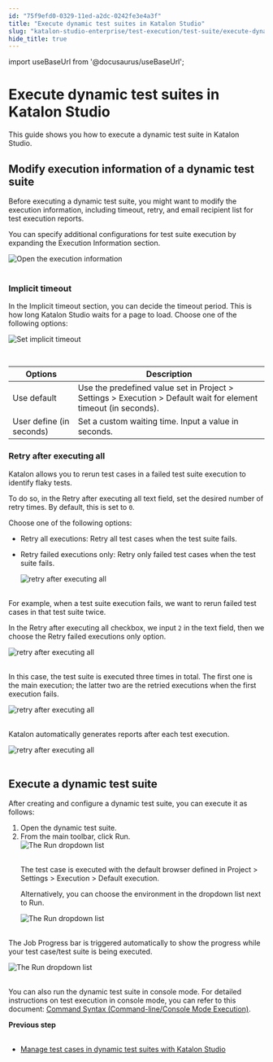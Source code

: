 ```yaml
---
id: "75f9efd0-0329-11ed-a2dc-0242fe3e4a3f"
title: "Execute dynamic test suites in Katalon Studio"
slug: "katalon-studio-enterprise/test-execution/test-suite/execute-dynamic-test-suites-in-katalon-studio"
hide_title: true
---
```

import useBaseUrl from '@docusaurus/useBaseUrl';


# <a id="concept-3696" class="anchor_top_offset"/><a id="ariaid-title1" class="anchor_top_offset"/>Execute dynamic test suites in <span xmlns="http://www.w3.org/1999/xhtml" className="ph">Katalon Studio</span> 

<p xmlns="http://www.w3.org/1999/xhtml" className="p">This guide shows you how to execute a dynamic test suite in <span className="ph">Katalon Studio</span>.</p> 

## <a id="id_5" class="anchor_top_offset"/>Modify execution information of a dynamic test suite

<p xmlns="http://www.w3.org/1999/xhtml" className="shortdesc">Before executing a dynamic test suite, you might want to modify the execution information, including timeout, retry, and email recipient list for test execution reports.</p> 
<p xmlns="http://www.w3.org/1999/xhtml" className="p">You can specify additional configurations for test suite execution by expanding the <span className="ph uicontrol">Execution Information</span> section.</p> 
<p xmlns="http://www.w3.org/1999/xhtml" className="p"><img className="image" src={useBaseUrl("https://github.com/katalon-studio/docs-images/raw/master/katalon-studio/docs/dynamic-test-suite-ks/KS-DYNAMIC-Open-execute-information.png")} width={350} alt="Open the execution information" /><br /><br /></p> 

### Implicit timeout

<p xmlns="http://www.w3.org/1999/xhtml" className="p">In the <span className="ph uicontrol">Implicit timeout</span> section, you can decide the timeout period. This is how long <span className="ph">Katalon Studio</span> waits for a page to load. Choose one of the following options:</p> 
<p xmlns="http://www.w3.org/1999/xhtml" className="p"><img className="image" src={useBaseUrl("https://github.com/katalon-studio/docs-images/raw/master/katalon-studio/docs/dynamic-test-suite-ks/KS-DYNAMIC-Implicit-timeout.png")} width={500} alt="Set implicit timeout" /><br /><br /></p> 
<table xmlns="http://www.w3.org/1999/xhtml" className="table"><caption /><colgroup><col /><col /></colgroup><thead className="thead"><tr className><th className="entry anchor_top_offset" id="id_5__entry__1">Options</th><th className="entry anchor_top_offset" id="id_5__entry__2">Description</th></tr></thead><tbody className="tbody"><tr className><td className="entry" headers="id_5__entry__1 id_5__entry__2 ">Use default</td><td className="entry" headers="id_5__entry__1 id_5__entry__2 ">Use the predefined value set in <span className="ph uicontrol">Project</span> &gt; <span className="ph uicontrol">Settings</span> &gt; <span className="ph uicontrol">Execution</span> &gt; <span className="ph uicontrol">Default wait for element timeout (in seconds)</span>.</td></tr><tr className><td className="entry" headers="id_5__entry__1 id_5__entry__2 ">User define (in seconds)</td><td className="entry" headers="id_5__entry__1 id_5__entry__2 ">Set a custom waiting time. Input a value in seconds.</td></tr></tbody></table> 

### Retry after executing all

<p xmlns="http://www.w3.org/1999/xhtml" className="p">Katalon allows you to rerun test cases in a failed test suite execution to identify flaky tests.</p> 
<p xmlns="http://www.w3.org/1999/xhtml" className="p">To do so, in the <span className="ph uicontrol">Retry after executing all</span> text field, set the desired number of retry times. By default, this is set to <code className="ph codeph">0</code>.</p> 
<p xmlns="http://www.w3.org/1999/xhtml" className="p">Choose one of the following options:</p> 
<ul xmlns="http://www.w3.org/1999/xhtml" className="ul"><li className="li"> <span className="ph uicontrol">Retry all executions</span>: Retry all test cases when the test suite fails.</li><li className="li"><p className="p"> <span className="ph uicontrol">Retry failed executions only</span>: Retry only failed test cases when the test suite fails.</p><p className="p"><img className="image" src={useBaseUrl("https://github.com/katalon-studio/docs-images/raw/master/katalon-studio/docs/dynamic-test-suite-ks/KS-DYNAMIC-Retry-options.png")} width={400} alt="retry after executing all" /><br /><br /></p></li></ul> 
<p xmlns="http://www.w3.org/1999/xhtml" className="p">For example, when a test suite execution fails, we want to rerun failed test cases in that test suite twice.</p> 
<p xmlns="http://www.w3.org/1999/xhtml" className="p">In the <span className="ph uicontrol">Retry after executing all</span> checkbox, we input <code className="ph codeph">2</code> in the text field, then we choose the <span className="ph uicontrol">Retry failed executions only</span> option.</p> 
<p xmlns="http://www.w3.org/1999/xhtml" className="p"><img className="image" src={useBaseUrl("https://github.com/katalon-studio/docs-images/raw/master/katalon-studio/docs/dynamic-test-suite-ks/KS-DYNAMIC-Set-up-retry-2-times.png")} width={400} alt="retry after executing all" /><br /><br /></p> 
<p xmlns="http://www.w3.org/1999/xhtml" className="p">In this case, the test suite is executed three times in total. The first one is the main execution; the latter two are the retried executions when the first execution fails.</p> 
<p xmlns="http://www.w3.org/1999/xhtml" className="p"><img className="image" src={useBaseUrl("https://github.com/katalon-studio/docs-images/raw/master/katalon-studio/docs/dynamic-test-suite-ks/KS-DYNAMIC-Retry-2-times.png")} alt="retry after executing all" /><br /><br /></p> 
<p xmlns="http://www.w3.org/1999/xhtml" className="p">Katalon automatically generates reports after each test execution.</p> 
<p xmlns="http://www.w3.org/1999/xhtml" className="p"><img className="image" src={useBaseUrl("https://github.com/katalon-studio/docs-images/raw/master/katalon-studio/docs/dynamic-test-suite-ks/KS-DYNAMIC-Reports-retry-2-times.png")} width={500} alt="retry after executing all" /><br /><br /></p> 

## <a id="task-7923" class="anchor_top_offset"/>Execute a dynamic test suite

<section xmlns="http://www.w3.org/1999/xhtml" className="section context">After creating and configure a dynamic test suite, you can execute it as follows:</section> 
<ol xmlns="http://www.w3.org/1999/xhtml" className="ol steps"><li className="li step stepexpand"><span className="ph cmd">Open the dynamic test suite.</span></li><li className="li step stepexpand"><span className="ph cmd">From the main toolbar, click <span className="ph uicontrol">Run</span>. </span><div className="itemgroup stepxmp"><img className="image" src={useBaseUrl("https://github.com/katalon-studio/docs-images/raw/master/katalon-studio/docs/dynamic-test-suite-ks/KS-DYNAMIC-Click-run.png")} width={300} alt="The Run dropdown list" /><br /><br />       <p className="p">The test case is executed with the default browser defined in <span className="ph uicontrol">Project</span> &gt; <span className="ph uicontrol">Settings</span> &gt; <span className="ph uicontrol">Execution</span> &gt; <span className="ph uicontrol">Default execution</span>.</p>     </div><div className="itemgroup info"><p className="p">Alternatively, you can choose the environment in the dropdown list next to <span className="ph uicontrol">Run</span>.</p><p className="p"><img className="image" src={useBaseUrl("https://github.com/katalon-studio/docs-images/raw/master/katalon-studio/docs/dynamic-test-suite-ks/KS-DYNAMIC-Run-dropdown-list.png")} width={300} alt="The Run dropdown list" /><br /><br /></p></div></li></ol> 
<section xmlns="http://www.w3.org/1999/xhtml" className="section result"><p className="p">The <span className="ph uicontrol">Job Progress</span> bar is triggered automatically to show the progress while your test case/test suite is being executed.</p><p className="p"><img className="image" src={useBaseUrl("https://github.com/katalon-studio/docs-images/raw/master/katalon-studio/docs/dynamic-test-suite-ks/KS-DYNAMIC-progress-bar.png")} width={600} alt="The Run dropdown list" /><br /><br /></p><p className="p">You can also run the dynamic test suite in console mode. For detailed instructions on test execution in console mode, you can refer to this document: <a className="xref" href="/docs/legacy/katalon-runtime-engine/command-syntax-command-lineconsole-mode-execution">Command Syntax (Command-line/Console Mode Execution)</a>.</p></section> 
<nav xmlns="http://www.w3.org/1999/xhtml" role="navigation" className="related-links"><div className="linklist"><strong>Previous step</strong><br /><br /><ul className="linklist"><li className="linklist"><a className="link" href="/docs/legacy/katalon-studio-enterprise/test-execution/test-suite/manage-test-cases-in-dynamic-test-suites-with-katalon-studio">Manage test cases in dynamic test suites with Katalon Studio</a></li></ul></div></nav> 
